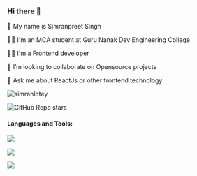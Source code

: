 ### Hi there 👋


🚀 My name is Simranpreet Singh

👨‍🎓 I'm an MCA student at Guru Nanak Dev Engineering College

👨‍💻 I'm a Frontend developer

🤔 I’m looking to collaborate on Opensource projects

💬 Ask me about ReactJs or other frontend technology


<p align="left"> <img src="https://komarev.com/ghpvc/?username=simranlotey&label=Profile%20views&color=1e7a38&style=flat" alt="simranlotey" /> </p>

<img
    alt="GitHub Repo stars"
    src="https://img.shields.io/github/stars/simranlotey?color=1e7a38&logo=github"
  />

#### Languages and Tools:

<p>
	<img src="https://skillicons.dev/icons?i=html,css,sass,styledcomponents,javascript,typescript,bootstrap,tailwind,materialui,react,redux,jest,babel,webpack,vscode,postman,netlify,git,github,linux,docker,latex&perline=11" />
</p>

<img align="center" src="https://github-readme-stats.vercel.app/api/top-langs/?username=simranlotey&theme=vue-dark&layout=compact&hide_border=true" /> 

[![](https://skillicons.dev/icons?i=linkedin)](https://linkedin.com/in/simranlotey)
